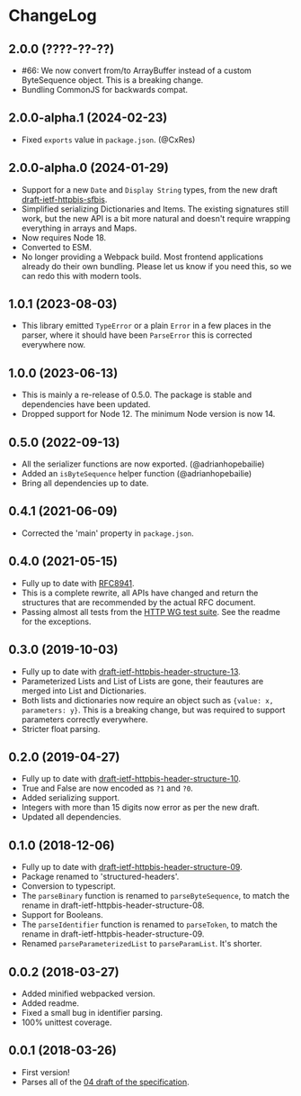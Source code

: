 ChangeLog
=========

2.0.0 (????-??-??)
------------------

* #66: We now convert from/to ArrayBuffer instead of a custom ByteSequence
  object. This is a breaking change.
* Bundling CommonJS for backwards compat.


2.0.0-alpha.1 (2024-02-23)
--------------------------

* Fixed `exports` value in `package.json`. (@CxRes)


2.0.0-alpha.0 (2024-01-29)
--------------------------

* Support for a new `Date` and `Display String` types, from the new draft
  [draft-ietf-httpbis-sfbis][7].
* Simplified serializing Dictionaries and Items. The existing signatures still
  work, but the new API is a bit more natural and doesn't require wrapping
  everything in arrays and Maps.
* Now requires Node 18.
* Converted to ESM.
* No longer providing a Webpack build. Most frontend applications already do
  their own bundling. Please let us know if you need this, so we can redo this
  with modern tools.


1.0.1 (2023-08-03)
------------------

* This library emitted `TypeError` or a plain `Error` in a few places in the
  parser, where it should have been `ParseError` this is corrected everywhere
  now.


1.0.0 (2023-06-13)
------------------

* This is mainly a re-release of 0.5.0. The package is stable and dependencies
  have been updated.
* Dropped support for Node 12. The minimum Node version is now 14.


0.5.0 (2022-09-13)
------------------

* All the serializer functions are now exported. (@adrianhopebailie)
* Added an `isByteSequence` helper function (@adrianhopebailie)
* Bring all dependencies up to date.


0.4.1 (2021-06-09)
------------------

* Corrected the 'main' property in `package.json`.


0.4.0 (2021-05-15)
------------------

* Fully up to date with [RFC8941][5].
* This is a complete rewrite, all APIs have changed and return the structures
  that are recommended by the actual RFC document.
* Passing almost all tests from the [HTTP WG test suite][6]. See the readme for
  the exceptions.


0.3.0 (2019-10-03)
------------------

* Fully up to date with [draft-ietf-httpbis-header-structure-13][4].
* Parameterized Lists and List of Lists are gone, their feautures are merged
  into List and Dictionaries.
* Both lists and dictionaries now require an object such as `{value: x,
  parameters: y}`. This is a breaking change, but was required to support
  parameters correctly everywhere.
* Stricter float parsing.


0.2.0 (2019-04-27)
------------------

* Fully up to date with [draft-ietf-httpbis-header-structure-10][3].
* True and False are now encoded as `?1` and `?0`.
* Added serializing support.
* Integers with more than 15 digits now error as per the new draft.
* Updated all dependencies.


0.1.0 (2018-12-06)
------------------

* Fully up to date with [draft-ietf-httpbis-header-structure-09][2].
* Package renamed to 'structured-headers'.
* Conversion to typescript.
* The `parseBinary` function is renamed to `parseByteSequence`, to match the
  rename in draft-ietf-httpbis-header-structure-08.
* Support for Booleans.
* The `parseIdentifier` function is renamed to `parseToken`, to match the
  rename in draft-ietf-httpbis-header-structure-09.
* Renamed `parseParameterizedList` to `parseParamList`. It's shorter.


0.0.2 (2018-03-27)
------------------

* Added minified webpacked version.
* Added readme.
* Fixed a small bug in identifier parsing.
* 100% unittest coverage.


0.0.1 (2018-03-26)
------------------

* First version!
* Parses all of the [04 draft of the specification][1].

[1]: https://tools.ietf.org/html/draft-ietf-httpbis-header-structure-04
[2]: https://tools.ietf.org/html/draft-ietf-httpbis-header-structure-09
[3]: https://tools.ietf.org/html/draft-ietf-httpbis-header-structure-10
[4]: https://tools.ietf.org/html/draft-ietf-httpbis-header-structure-13
[5]: https://datatracker.ietf.org/doc/html/rfc8941
[6]: https://github.com/httpwg/structured-field-tests
[7]: https://www.ietf.org/archive/id/draft-ietf-httpbis-sfbis-05.html
